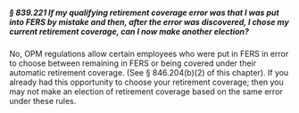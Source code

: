 ##### § 839.221 If my qualifying retirement coverage error was that I was put into FERS by mistake and then, after the error was discovered, I chose my current retirement coverage, can I now make another election? #####

No, OPM regulations allow certain employees who were put in FERS in error to choose between remaining in FERS or being covered under their automatic retirement coverage. (See § 846.204(b)(2) of this chapter). If you already had this opportunity to choose your retirement coverage; then you may not make an election of retirement coverage based on the same error under these rules.